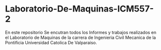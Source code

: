 # Laboratorio-De-Maquinas-ICM557-2
En este repositorio Se encutran todos los Informes y trabajos realizados en el Laboratorio de Maquinas de la carrera de Ingenieria Civil Mecanica de la Pontificia Universidad Catolica De Valparaiso. 
